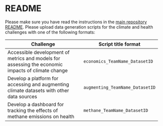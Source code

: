 # README

Please make sure you have read the instructions in the [main repository README](../README.md).
Please upload data generation scripts for the climate and health challenges with one of the following formats:

| Challenge | Script title format |
|-----------|---------------------|
| Accessible development of metrics and models for assessing the economic impacts of climate change | `economics_TeamName_DatasetID` |
| Develop a platform for accessing and augmenting climate datasets with other data sources | `augmenting_TeamName_DatasetID` |
| Develop a dashboard for tracking the effects of methane emissions on health | `methane_TeamName_DatasetID` |